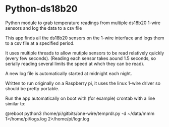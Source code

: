 # Python-ds18b20
Python module to grab temperature readings from multiple ds18b20 1-wire sensors and log the data to a csv file

This app finds all the ds18b20 sensors on the 1-wire interface and logs them to a csv file at a specified period.

It uses multiple threads to allow mutiple sensors to be read relatively quickly (every few seconds).
(Reading each sensor takes aound 1.5 seconds, so serially reading several limits the speed at whch they can be read).

A new log file is automatically started at midnight each night.

Written to run originally on a Raspberry pi, it uses the linux 1-wire driver so should be pretty portable.

Run the app automatically on boot with (for example) crontab with a line similar to:

@reboot python3 /home/pi/gitbits/one-wire/temprdr.py -d ~/data/mmm 1>/home/pi/logs.log 2>/home/pi/logr.log
